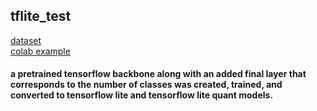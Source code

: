 ## tflite_test

[dataset](https://www.kaggle.com/datasets/vishweshsalodkar/wild-animals)<br>
[colab example](https://colab.research.google.com/github/frogermcs/TFLite-Tester/blob/master/notebooks/Testing_TFLite_model.ipynb#scrollTo=nOJZlacLG5e7)<br>

#### a pretrained tensorflow backbone along with an added final layer that corresponds to the number of classes was created, trained, and converted to tensorflow lite and tensorflow lite quant models.